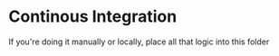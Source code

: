 # Continous Integration #
If you're doing it manually or locally, place all that logic into this folder